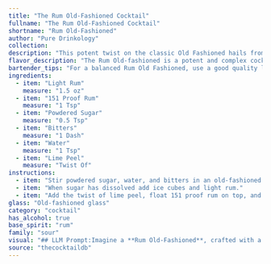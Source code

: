 ```yaml
---
title: "The Rum Old-Fashioned Cocktail"
fullname: "The Rum Old-Fashioned Cocktail"
shortname: "Rum Old-Fashioned"
author: "Pure Drinkology"
collection:
description: "This potent twist on the classic Old Fashioned hails from the Rum Renaissance of the early 20th century.  It's a potent, sugar-forward take on the traditional Old Fashioned, emphasizing rum's versatility.  The high-proof rum and lime peel lend a unique, tropical touch. "
flavor_description: "The Rum Old-fashioned is a potent and complex cocktail. The light rum provides a smooth sweetness, while the 151 proof rum contributes a powerful, fiery kick. The powdered sugar adds a touch of sweetness, balanced by the bitters' bitter notes.  A hint of citrus from the lime peel rounds out the flavor, leaving a warm, lingering finish. "
bartender_tips: "For a balanced Rum Old Fashioned, use a good quality light rum as your base and a splash of 151 for warmth. Don't overdo the powdered sugar, just enough to dissolve in the water and create a light syrup. A few dashes of Angostura bitters are key for complexity. Muddle lime peel gently to release oils, not bitterness, and use a large ice cube to chill slowly. "
ingredients:
  - item: "Light Rum"
    measure: "1.5 oz"
  - item: "151 Proof Rum"
    measure: "1 Tsp"
  - item: "Powdered Sugar"
    measure: "0.5 Tsp"
  - item: "Bitters"
    measure: "1 Dash"
  - item: "Water"
    measure: "1 Tsp"
  - item: "Lime Peel"
    measure: "Twist Of"
instructions:
  - item: "Stir powdered sugar, water, and bitters in an old-fashioned glass."
  - item: "When sugar has dissolved add ice cubes and light rum."
  - item: "Add the twist of lime peel, float 151 proof rum on top, and serve."
glass: "Old-fashioned glass"
category: "cocktail"
has_alcohol: true
base_spirit: "rum"
family: "sour"
visual: "## LLM Prompt:Imagine a **Rum Old-Fashioned**, crafted with a masterful hand. Describe its appearance:* **The glass:** It rests in a chilled, **old-fashioned glass**, its wide mouth allowing for ample surface area. * **The color:**  The drink is a **deep amber hue**, reminiscent of aged rum and tinged with the subtle sweetness of the sugar. * **The texture:** The **large ice cube** is visibly melting, its coolness reflected in the slight condensation clinging to the glass. * **The garnish:**  A **thin strip of lime peel** is delicately twisted over the drink, releasing its citrus fragrance, and rests gracefully on the rim.* **The details:**  The **tiny, swirling bits of powdered sugar** are barely discernible at the bottom of the glass, blending with the rum's color.  A faint **trail of bitters** dances on the surface, adding a touch of mystique to the drink. **What is the overall impression this cocktail evokes?** Is it a refreshing, lively concoction? Or does it possess a more sophisticated, contemplative aura? Describe the visual appeal of the Rum Old-fashioned and the emotions it might evoke. "
source: "thecocktaildb"
---
```


